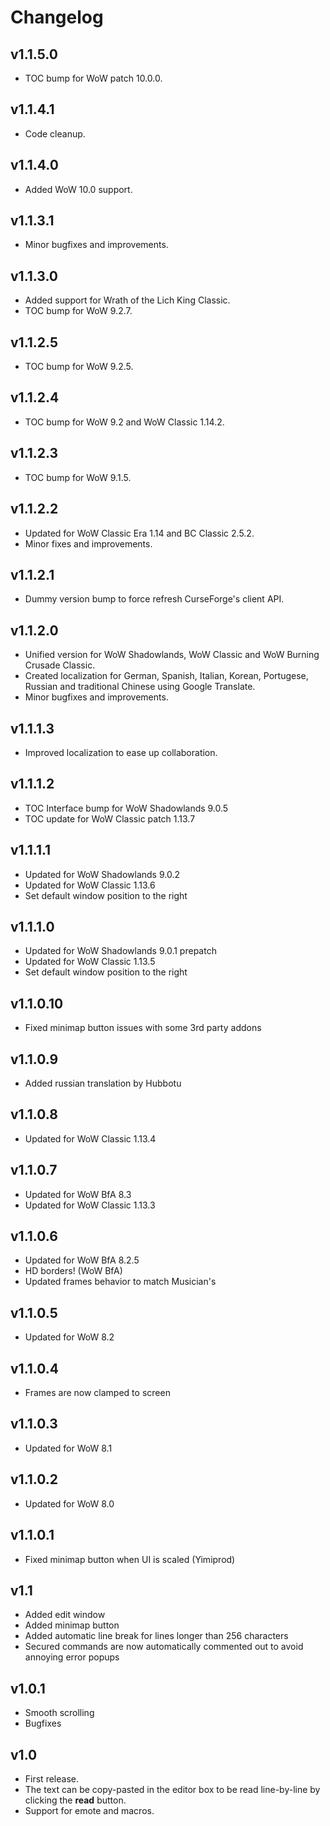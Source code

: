 Changelog
=========

v1.1.5.0
--------
* TOC bump for WoW patch 10.0.0.

v1.1.4.1
--------
* Code cleanup.

v1.1.4.0
--------
* Added WoW 10.0 support.

v1.1.3.1
--------
* Minor bugfixes and improvements.

v1.1.3.0
--------
* Added support for Wrath of the Lich King Classic.
* TOC bump for WoW 9.2.7.

v1.1.2.5
--------
* TOC bump for WoW 9.2.5.

v1.1.2.4
--------
* TOC bump for WoW 9.2 and WoW Classic 1.14.2.

v1.1.2.3
--------
* TOC bump for WoW 9.1.5.

v1.1.2.2
--------
* Updated for WoW Classic Era 1.14 and BC Classic 2.5.2.
* Minor fixes and improvements.

v1.1.2.1
--------
* Dummy version bump to force refresh CurseForge's client API.

v1.1.2.0
--------
* Unified version for WoW Shadowlands, WoW Classic and WoW Burning Crusade Classic.
* Created localization for German, Spanish, Italian, Korean, Portugese, Russian and traditional Chinese using Google Translate.
* Minor bugfixes and improvements.

v1.1.1.3
--------
* Improved localization to ease up collaboration.

v1.1.1.2
--------
* TOC Interface bump for WoW Shadowlands 9.0.5
* TOC update for WoW Classic patch 1.13.7

v1.1.1.1
--------
* Updated for WoW Shadowlands 9.0.2
* Updated for WoW Classic 1.13.6
* Set default window position to the right

v1.1.1.0
--------
* Updated for WoW Shadowlands 9.0.1 prepatch
* Updated for WoW Classic 1.13.5
* Set default window position to the right

v1.1.0.10
---------
* Fixed minimap button issues with some 3rd party addons

v1.1.0.9
--------
* Added russian translation by Hubbotu

v1.1.0.8
--------
* Updated for WoW Classic 1.13.4

v1.1.0.7
--------
* Updated for WoW BfA 8.3
* Updated for WoW Classic 1.13.3

v1.1.0.6
--------
* Updated for WoW BfA 8.2.5
* HD borders! (WoW BfA)
* Updated frames behavior to match Musician's

v1.1.0.5
--------
* Updated for WoW 8.2

v1.1.0.4
--------
* Frames are now clamped to screen

v1.1.0.3
--------
* Updated for WoW 8.1

v1.1.0.2
--------
* Updated for WoW 8.0

v1.1.0.1
--------
* Fixed minimap button when UI is scaled (Yimiprod)

v1.1
----
* Added edit window
* Added minimap button
* Added automatic line break for lines longer than 256 characters
* Secured commands are now automatically commented out to avoid annoying error popups

v1.0.1
------
* Smooth scrolling
* Bugfixes

v1.0
----
* First release.
* The text can be copy-pasted in the editor box to be read line-by-line by clicking the **read** button.
* Support for emote and macros.